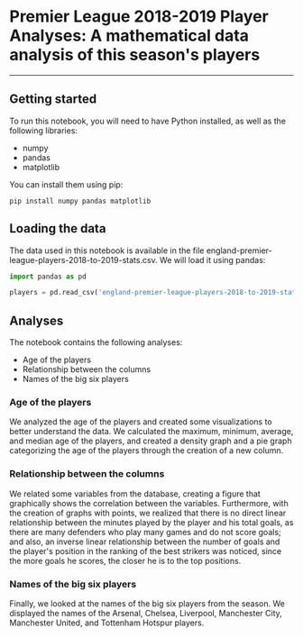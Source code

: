 # Premier League 2018-2019 Player Analyses: A mathematical data analysis of this season's players

---

## Getting started
To run this notebook, you will need to have Python installed, as well as the following libraries:

- numpy
- pandas
- matplotlib

You can install them using pip:

```
pip install numpy pandas matplotlib
```

## Loading the data
The data used in this notebook is available in the file england-premier-league-players-2018-to-2019-stats.csv. We will load it using pandas:

```python
import pandas as pd

players = pd.read_csv('england-premier-league-players-2018-to-2019-stats.csv')
```

## Analyses
The notebook contains the following analyses:
- Age of the players
- Relationship between the columns
- Names of the big six players

### Age of the players
We analyzed the age of the players and created some visualizations to better understand the data. We calculated the maximum, minimum, average, and median age of the players, and created a density graph and a pie graph categorizing the age of the players through the creation of a new column.

### Relationship between the columns
We related some variables from the database, creating a figure that graphically shows the correlation between the variables. Furthermore, with the creation of graphs with points, we realized that there is no direct linear relationship between the minutes played by the player and his total goals, as there are many defenders who play many games and do not score goals; and also, an inverse linear relationship between the number of goals and the player's position in the ranking of the best strikers was noticed, since the more goals he scores, the closer he is to the top positions.

### Names of the big six players
Finally, we looked at the names of the big six players from the season. We displayed the names of the Arsenal, Chelsea, Liverpool, Manchester City, Manchester United, and Tottenham Hotspur players.
